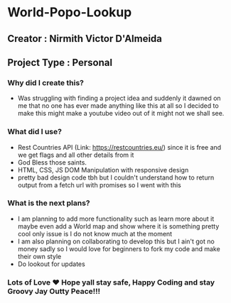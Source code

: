 # World-Popo-Lookup

## Creator : Nirmith Victor D'Almeida
## Project Type : Personal

### Why did I create this?
- Was struggling with finding a project idea and suddenly it dawned on me that no one has ever made anything like this at all so I decided to make this might make a youtube video out of it might not we shall see.

### What did I use?
- Rest Countries API (Link: https://restcountries.eu/) since it is free and we get flags and all other details from it 
- God Bless those saints.
- HTML, CSS, JS DOM Manipulation with responsive design
- pretty bad design code tbh but I couldn't understand how to return output from a fetch url with promises so I went with this


###  What is the next plans?
- I am planning to add more functionality such as learn more about it maybe even add a World map and show where it is something pretty cool only issue is I do not know much at the moment
- I am also planning on collaborating to develop this but I ain't got no money sadly so I would love for beginners to fork my code and make their own style 
- Do lookout for updates


### Lots of Love ❤️ Hope yall stay safe, Happy Coding and stay Groovy Jay Outty Peace!!!
